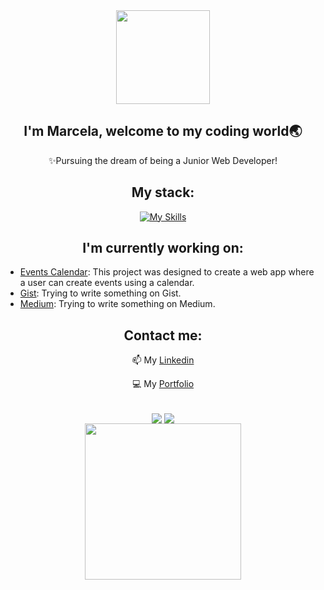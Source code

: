 <div id="header" align="center">
<img  align="center" height="150" src="https://user-images.githubusercontent.com/74038190/226190894-18e959ba-d458-4a94-ac44-790190f2a947.gif" />

## I'm Marcela, welcome to my coding world🌏 
✨Pursuing the dream of being a Junior Web Developer!
  
## My stack:
[![My Skills](https://skillicons.dev/icons?i=react,ts,java,spring,js,vite,graphql,nodejs,nestjs,nextjs,mysql,html,bootstrap,css,tailwind&theme=light)](https://skillicons.dev)

## I'm currently working on:
</div>

<div id="projects" align="left">

* [Events Calendar](https://github.com/marcelamejiao/Events-Calendar): This project was designed to create a web app where a user can create events using a calendar.
* [Gist](https://gist.github.com/marcelamejiao): Trying to write something on Gist.
* [Medium](https://medium.com/@marcelamejia/uri-url-components-d5dac1233d13): Trying to write something on Medium.

</div>

<div id="contact" align="center">

## Contact me:

📫 My [Linkedin](https://www.linkedin.com/in/wmarcelamejia) 

💻 My [Portfolio](https://marcelamejiao.github.io/Portfolio-Scss/) 

</div>

<br />

<div id="stats" align="center">

<img  align="center" src="https://github-readme-stats.vercel.app/api?username=marcelamejiao&show_icons=true&card_width=600&theme=material-palenight" />

<img align="center" src="https://github-readme-stats.vercel.app/api/top-langs/?username=marcelamejiao&layout=compact&card_width=600&theme=material-palenight" />

</div>

<div id="no-internet" align="center">
<img  align="center" height="250" src="https://user-images.githubusercontent.com/74038190/212284136-03988914-d899-44b4-b1d9-4eeccf656e44.gif" />
</div>


